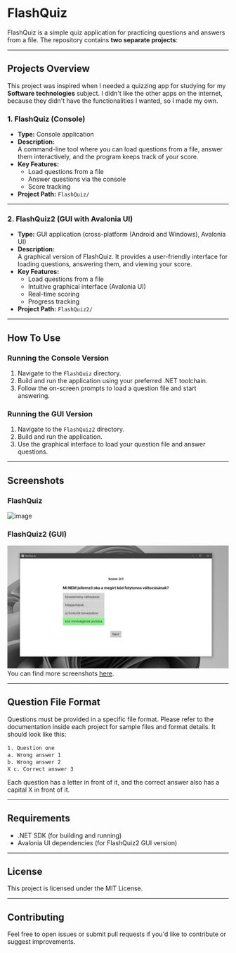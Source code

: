 # FlashQuiz

FlashQuiz is a simple quiz application for practicing questions and answers from a file. The repository contains **two separate projects**:

---

## Projects Overview

This project was inspired when I needed a quizzing app for studying for my **Software technologies** subject. I didn't like the other apps on the internet, because they didn't have the functionalities I wanted, so I made my own.

### 1. FlashQuiz (Console)

- **Type:** Console application
- **Description:**  
  A command-line tool where you can load questions from a file, answer them interactively, and the program keeps track of your score.
- **Key Features:**
  - Load questions from a file
  - Answer questions via the console
  - Score tracking
- **Project Path:** `FlashQuiz/`


---

### 2. FlashQuiz2 (GUI with Avalonia UI)

- **Type:** GUI application (cross-platform (Android and Windows), Avalonia UI)
- **Description:**  
  A graphical version of FlashQuiz. It provides a user-friendly interface for loading questions, answering them, and viewing your score.
- **Key Features:**
  - Load questions from a file
  - Intuitive graphical interface (Avalonia UI)
  - Real-time scoring
  - Progress tracking
- **Project Path:** `FlashQuiz2/`

---

## How To Use

### Running the Console Version

1. Navigate to the `FlashQuiz` directory.
2. Build and run the application using your preferred .NET toolchain.
3. Follow the on-screen prompts to load a question file and start answering.

### Running the GUI Version

1. Navigate to the `FlashQuiz2` directory.
2. Build and run the application.
3. Use the graphical interface to load your question file and answer questions.

---

## Screenshots

### FlashQuiz

![image](https://github.com/user-attachments/assets/5653fb3c-5fbd-4946-9c86-55d6860e81e8)

### FlashQuiz2 (GUI)

![image](Documentation/Screenshots/desktop1.jpeg)
You can find more screenshots [here](Documentation/Screenshots).

---

## Question File Format

Questions must be provided in a specific file format. Please refer to the documentation inside each project for sample files and format details.
It should look like this:

```
1. Question one
a. Wrong answer 1
b. Wrong answer 2
X c. Correct answer 3
```

Each question has a letter in front of it, and the correct answer also has a capital X in front of it.

---

## Requirements

- .NET SDK (for building and running)
- Avalonia UI dependencies (for FlashQuiz2 GUI version)

---

## License

This project is licensed under the MIT License.

---

## Contributing

Feel free to open issues or submit pull requests if you'd like to contribute or suggest improvements.
